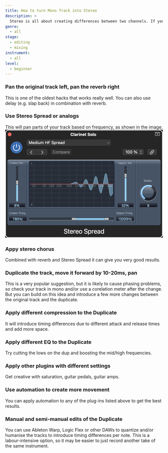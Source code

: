 ```yaml
---
title: How to turn Mono Track into Stereo
description: >
  Stereo is all about creating differences between two channels. If you only have one track, you need to create these differences. This can be achieved by applying static and dynamic effects to the track. Remember that one effect isn't going to change the picture drastically, it's all about small changes that add up to something big in the end.
genre:
  - all
stage:
  - editing
  - mixing
instrument:
  - all
level:
  - beginner
---
```

### Pan the original track left, pan the reverb right
This is one of the oldest hacks that works really well. You can also use delay (e.g. slap back) in combination with reverb.

### Use Stereo Spread or analogs
This will pan parts of your track based on frequency, as shown in the image.
![Stereo Spread](/assets/img/stereo_spread.png)

### Appy stereo chorus
Combined with reverb and Stereo Spread it can give you very good results.

### Duplicate the track, move it forward by 10-20ms, pan
This is a very popular suggestion, but it is likely to cause phasing problems, so check your track in mono and/or use a corelation meter after the change.
But you can build on this idea and introduce a few more changes between the original track and the duplicate.

### Apply different compression to the Duplicate
It will introduce timing differences due to different attack and release times and add more space.

### Apply different EQ to the Duplicate
Try cutting the lows on the dup and boosting the mid/high frequencies.

### Apply other plugins with different settings
Get creative with saturation, guitar pedals, guitar amps.

### Use automation to create more movement
You can apply automation to any of the plug-ins listed above to get the best results.

### Manual and semi-manual edits of the Duplicate
You can use Ableton Warp, Logic Flex or other DAWs to quantize and/or humanise the tracks to introduce timing differences per note. This is a labour-intensive option, so it may be easier to just record another take of the same instrument.
